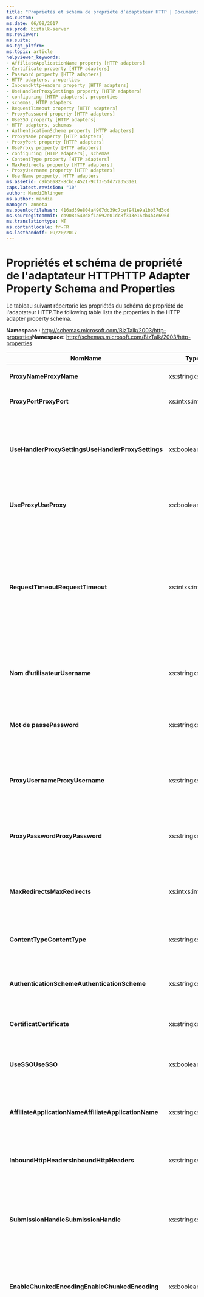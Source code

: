 ```yaml
---
title: "Propriétés et schéma de propriété d’adaptateur HTTP | Documents Microsoft"
ms.custom: 
ms.date: 06/08/2017
ms.prod: biztalk-server
ms.reviewer: 
ms.suite: 
ms.tgt_pltfrm: 
ms.topic: article
helpviewer_keywords:
- AffiliateApplicationName property [HTTP adapters]
- Certificate property [HTTP adapters]
- Password property [HTTP adapters]
- HTTP adapters, properties
- InboundHttpHeaders property [HTTP adapters]
- UseHandlerProxySettings property [HTTP adapters]
- configuring [HTTP adapters], properties
- schemas, HTTP adapters
- RequestTimeout property [HTTP adapters]
- ProxyPassword property [HTTP adapters]
- UseSSO property [HTTP adapters]
- HTTP adapters, schemas
- AuthenticationScheme property [HTTP adapters]
- ProxyName property [HTTP adapters]
- ProxyPort property [HTTP adapters]
- UseProxy property [HTTP adapters]
- configuring [HTTP adapters], schemas
- ContentType property [HTTP adapters]
- MaxRedirects property [HTTP adapters]
- ProxyUsername property [HTTP adapters]
- UserName property, HTTP adapters
ms.assetid: c9b50a82-8cb1-4521-9cf3-5fd77a3531e1
caps.latest.revision: "10"
author: MandiOhlinger
ms.author: mandia
manager: anneta
ms.openlocfilehash: 416ad39e804a4907dc39c7cef941e9a1bb57d3dd
ms.sourcegitcommit: cb908c540d8f1a692d01dc8f313e16cb4b4e696d
ms.translationtype: MT
ms.contentlocale: fr-FR
ms.lasthandoff: 09/20/2017
---
```

# <a name="http-adapter-property-schema-and-properties"></a><span data-ttu-id="8add5-102">Propriétés et schéma de propriété de l'adaptateur HTTP</span><span class="sxs-lookup"><span data-stu-id="8add5-102">HTTP Adapter Property Schema and Properties</span></span>
<span data-ttu-id="8add5-103">Le tableau suivant répertorie les propriétés du schéma de propriété de l'adaptateur HTTP.</span><span class="sxs-lookup"><span data-stu-id="8add5-103">The following table lists the properties in the HTTP adapter property schema.</span></span>  
  
 <span data-ttu-id="8add5-104">**Namespace :** http://schemas.microsoft.com/BizTalk/2003/http-properties</span><span class="sxs-lookup"><span data-stu-id="8add5-104">**Namespace:** http://schemas.microsoft.com/BizTalk/2003/http-properties</span></span>  
  
|<span data-ttu-id="8add5-105">Nom</span><span class="sxs-lookup"><span data-stu-id="8add5-105">Name</span></span>|<span data-ttu-id="8add5-106">Type</span><span class="sxs-lookup"><span data-stu-id="8add5-106">Type</span></span>|<span data-ttu-id="8add5-107"> Description</span><span class="sxs-lookup"><span data-stu-id="8add5-107">Description</span></span>|  
|----------|----------|-----------------|  
|<span data-ttu-id="8add5-108">**ProxyName**</span><span class="sxs-lookup"><span data-stu-id="8add5-108">**ProxyName**</span></span>|<span data-ttu-id="8add5-109">xs:string</span><span class="sxs-lookup"><span data-stu-id="8add5-109">xs:string</span></span>|<span data-ttu-id="8add5-110">Indique le nom du serveur proxy.</span><span class="sxs-lookup"><span data-stu-id="8add5-110">Specifies the proxy server name.</span></span>|  
|<span data-ttu-id="8add5-111">**ProxyPort**</span><span class="sxs-lookup"><span data-stu-id="8add5-111">**ProxyPort**</span></span>|<span data-ttu-id="8add5-112">xs:int</span><span class="sxs-lookup"><span data-stu-id="8add5-112">xs:int</span></span>|<span data-ttu-id="8add5-113">Spécifie le port du serveur proxy.</span><span class="sxs-lookup"><span data-stu-id="8add5-113">Specifies the proxy server port.</span></span>|  
|<span data-ttu-id="8add5-114">**UseHandlerProxySettings**</span><span class="sxs-lookup"><span data-stu-id="8add5-114">**UseHandlerProxySettings**</span></span>|<span data-ttu-id="8add5-115">xs:boolean</span><span class="sxs-lookup"><span data-stu-id="8add5-115">xs:boolean</span></span>|<span data-ttu-id="8add5-116">Indique si le port d'envoi HTTP utilise la configuration de proxy pour le gestionnaire.</span><span class="sxs-lookup"><span data-stu-id="8add5-116">Specifies whether the HTTP send port uses the proxy configuration for the handler.</span></span>|  
|<span data-ttu-id="8add5-117">**UseProxy**</span><span class="sxs-lookup"><span data-stu-id="8add5-117">**UseProxy**</span></span>|<span data-ttu-id="8add5-118">xs:boolean</span><span class="sxs-lookup"><span data-stu-id="8add5-118">xs:boolean</span></span>|<span data-ttu-id="8add5-119">Indique si l'adaptateur HTTP utilise le serveur proxy.</span><span class="sxs-lookup"><span data-stu-id="8add5-119">Specifies whether HTTP adapter uses the proxy server.</span></span>|  
|<span data-ttu-id="8add5-120">**RequestTimeout**</span><span class="sxs-lookup"><span data-stu-id="8add5-120">**RequestTimeout**</span></span>|<span data-ttu-id="8add5-121">xs:int</span><span class="sxs-lookup"><span data-stu-id="8add5-121">xs:int</span></span>|<span data-ttu-id="8add5-122">Délai d'attente d'une réponse du serveur.</span><span class="sxs-lookup"><span data-stu-id="8add5-122">Time-out period of waiting for a response from the server.</span></span> <span data-ttu-id="8add5-123">Si cette propriété est définie sur zéro (0), le système calcule le délai en fonction de la taille du message de requête.</span><span class="sxs-lookup"><span data-stu-id="8add5-123">If this property is set to zero (0), the system calculates the time-out on the request message size.</span></span>|  
|<span data-ttu-id="8add5-124">**Nom d’utilisateur**</span><span class="sxs-lookup"><span data-stu-id="8add5-124">**Username**</span></span>|<span data-ttu-id="8add5-125">xs:string</span><span class="sxs-lookup"><span data-stu-id="8add5-125">xs:string</span></span>|<span data-ttu-id="8add5-126">Nom d'utilisateur à utiliser pour l'authentification sur le serveur.</span><span class="sxs-lookup"><span data-stu-id="8add5-126">The user name to use for authentication with the server.</span></span>|  
|<span data-ttu-id="8add5-127">**Mot de passe**</span><span class="sxs-lookup"><span data-stu-id="8add5-127">**Password**</span></span>|<span data-ttu-id="8add5-128">xs:string</span><span class="sxs-lookup"><span data-stu-id="8add5-128">xs:string</span></span>|<span data-ttu-id="8add5-129">Mot de passe utilisateur à utiliser pour l'authentification sur le serveur.</span><span class="sxs-lookup"><span data-stu-id="8add5-129">The user password to use for authentication with the server.</span></span>|  
|<span data-ttu-id="8add5-130">**ProxyUsername**</span><span class="sxs-lookup"><span data-stu-id="8add5-130">**ProxyUsername**</span></span>|<span data-ttu-id="8add5-131">xs:string</span><span class="sxs-lookup"><span data-stu-id="8add5-131">xs:string</span></span>|<span data-ttu-id="8add5-132">Indique le nom d'utilisateur utilisé pour l'authentification sur le serveur proxy.</span><span class="sxs-lookup"><span data-stu-id="8add5-132">Specifies the user name for authentication with the proxy server.</span></span>|  
|<span data-ttu-id="8add5-133">**ProxyPassword**</span><span class="sxs-lookup"><span data-stu-id="8add5-133">**ProxyPassword**</span></span>|<span data-ttu-id="8add5-134">xs:string</span><span class="sxs-lookup"><span data-stu-id="8add5-134">xs:string</span></span>|<span data-ttu-id="8add5-135">Indique le mot de passe utilisé pour l'authentification sur le serveur proxy.</span><span class="sxs-lookup"><span data-stu-id="8add5-135">Specifies the user password for authentication with the proxy server.</span></span>|  
|<span data-ttu-id="8add5-136">**MaxRedirects**</span><span class="sxs-lookup"><span data-stu-id="8add5-136">**MaxRedirects**</span></span>|<span data-ttu-id="8add5-137">xs:int</span><span class="sxs-lookup"><span data-stu-id="8add5-137">xs:int</span></span>|<span data-ttu-id="8add5-138">Nombre maximal de fois que l'adaptateur HTTP redirige la requête.</span><span class="sxs-lookup"><span data-stu-id="8add5-138">The maximum number of times that the HTTP adapter will redirect the request.</span></span>|  
|<span data-ttu-id="8add5-139">**ContentType**</span><span class="sxs-lookup"><span data-stu-id="8add5-139">**ContentType**</span></span>|<span data-ttu-id="8add5-140">xs:string</span><span class="sxs-lookup"><span data-stu-id="8add5-140">xs:string</span></span>|<span data-ttu-id="8add5-141">Type de contenu des messages de demande.</span><span class="sxs-lookup"><span data-stu-id="8add5-141">Content type of the request messages.</span></span>|  
|<span data-ttu-id="8add5-142">**AuthenticationScheme**</span><span class="sxs-lookup"><span data-stu-id="8add5-142">**AuthenticationScheme**</span></span>|<span data-ttu-id="8add5-143">xs:string</span><span class="sxs-lookup"><span data-stu-id="8add5-143">xs:string</span></span>|<span data-ttu-id="8add5-144">Type d'authentification à utiliser avec le serveur de destination.</span><span class="sxs-lookup"><span data-stu-id="8add5-144">Type of authentication to use with the destination server.</span></span>|  
|<span data-ttu-id="8add5-145">**Certificat**</span><span class="sxs-lookup"><span data-stu-id="8add5-145">**Certificate**</span></span>|<span data-ttu-id="8add5-146">xs:string</span><span class="sxs-lookup"><span data-stu-id="8add5-146">xs:string</span></span>|<span data-ttu-id="8add5-147">Empreinte numérique du certificat SSL client.</span><span class="sxs-lookup"><span data-stu-id="8add5-147">Thumbprint of client SSL certificate.</span></span>|  
|<span data-ttu-id="8add5-148">**UseSSO**</span><span class="sxs-lookup"><span data-stu-id="8add5-148">**UseSSO**</span></span>|<span data-ttu-id="8add5-149">xs:boolean</span><span class="sxs-lookup"><span data-stu-id="8add5-149">xs:boolean</span></span>|<span data-ttu-id="8add5-150">Indique si le port d'envoi HTTP utilise l'authentification unique.</span><span class="sxs-lookup"><span data-stu-id="8add5-150">Specifies whether the HTTP send port will use SSO.</span></span>|  
|<span data-ttu-id="8add5-151">**AffiliateApplicationName**</span><span class="sxs-lookup"><span data-stu-id="8add5-151">**AffiliateApplicationName**</span></span>|<span data-ttu-id="8add5-152">xs:string</span><span class="sxs-lookup"><span data-stu-id="8add5-152">xs:string</span></span>|<span data-ttu-id="8add5-153">Nom de l'application associée à utiliser pour l'authentification unique.</span><span class="sxs-lookup"><span data-stu-id="8add5-153">Name of affiliate application to use for SSO.</span></span>|  
|<span data-ttu-id="8add5-154">**InboundHttpHeaders**</span><span class="sxs-lookup"><span data-stu-id="8add5-154">**InboundHttpHeaders**</span></span>|<span data-ttu-id="8add5-155">xs:string</span><span class="sxs-lookup"><span data-stu-id="8add5-155">xs:string</span></span>|<span data-ttu-id="8add5-156">Contient les en-têtes HTTP de la requête HTTP entrante.</span><span class="sxs-lookup"><span data-stu-id="8add5-156">Contains the HTTP headers from the inbound HTTP request.</span></span>|  
|<span data-ttu-id="8add5-157">**SubmissionHandle**</span><span class="sxs-lookup"><span data-stu-id="8add5-157">**SubmissionHandle**</span></span>|<span data-ttu-id="8add5-158">xs:string</span><span class="sxs-lookup"><span data-stu-id="8add5-158">xs:string</span></span>|<span data-ttu-id="8add5-159">Contient le jeton de corrélation BizTalk Server (GUID) pour le message de requête.</span><span class="sxs-lookup"><span data-stu-id="8add5-159">Contains the BizTalk Server correlation token (GUID) for the request message.</span></span>|  
|<span data-ttu-id="8add5-160">**EnableChunkedEncoding**</span><span class="sxs-lookup"><span data-stu-id="8add5-160">**EnableChunkedEncoding**</span></span>|<span data-ttu-id="8add5-161">xs:boolean</span><span class="sxs-lookup"><span data-stu-id="8add5-161">xs:boolean</span></span>|<span data-ttu-id="8add5-162">Spécifie si le codage mémorisé en bloc est utilisé ou non par l'adaptateur HTTP.</span><span class="sxs-lookup"><span data-stu-id="8add5-162">Specifies whether or not chunked encoding is used by the HTTP adapter.</span></span>|  
|<span data-ttu-id="8add5-163">**UserHttpHeaders**</span><span class="sxs-lookup"><span data-stu-id="8add5-163">**UserHttpHeaders**</span></span>|<span data-ttu-id="8add5-164">xs:string</span><span class="sxs-lookup"><span data-stu-id="8add5-164">xs:string</span></span>|<span data-ttu-id="8add5-165">Comporte les en-têtes personnalisés contenus dans le message de requête ou de réponse HTTP.</span><span class="sxs-lookup"><span data-stu-id="8add5-165">Contains the customized headers contained in the HTTP request or response message</span></span><br /><br /> <span data-ttu-id="8add5-166">La valeur de la **UserHttpHeaders** propriété doit avoir le format suivant :</span><span class="sxs-lookup"><span data-stu-id="8add5-166">The value of the **UserHttpHeaders** property must have the following format:</span></span><br /><br /> `Header1: value\r\nHeader2: value\r\n`<br /><br /> <span data-ttu-id="8add5-167">**Remarque** placer un signe deux-points ( :) et un espace () entre l’en-tête et la valeur.</span><span class="sxs-lookup"><span data-stu-id="8add5-167">**Note** Put a colon (:) and a SPACE character ( ) between the header and the value.</span></span> <span data-ttu-id="8add5-168">Un en-tête vide provoque le filtrage de l'entrée. Une valeur vide est acceptable.</span><span class="sxs-lookup"><span data-stu-id="8add5-168">An empty header will cause the entry to be filtered out. An empty value is okay.</span></span><br /><br /> <span data-ttu-id="8add5-169">Vous pouvez modifier les en-têtes HTTP standards cinq suivants à l’aide de la **UserHttpHeaders** propriété :</span><span class="sxs-lookup"><span data-stu-id="8add5-169">You can modify the following five standard HTTP headers by using the **UserHttpHeaders** property:</span></span><br /><br /> <span data-ttu-id="8add5-170">-Accepter</span><span class="sxs-lookup"><span data-stu-id="8add5-170">- Accept</span></span><br /><br /> <span data-ttu-id="8add5-171">-Point d’accès</span><span class="sxs-lookup"><span data-stu-id="8add5-171">- Referrer</span></span><br /><br /> <span data-ttu-id="8add5-172">-Prévu</span><span class="sxs-lookup"><span data-stu-id="8add5-172">- Expect</span></span><br /><br /> <span data-ttu-id="8add5-173">If-Modified-Since</span><span class="sxs-lookup"><span data-stu-id="8add5-173">- If-Modified-Since</span></span><br /><br /> <span data-ttu-id="8add5-174">-User-Agent</span><span class="sxs-lookup"><span data-stu-id="8add5-174">- User-Agent</span></span>|  
  
## <a name="see-also"></a><span data-ttu-id="8add5-175">Voir aussi</span><span class="sxs-lookup"><span data-stu-id="8add5-175">See Also</span></span>  
 [<span data-ttu-id="8add5-176">Configuration de l’adaptateur HTTP</span><span class="sxs-lookup"><span data-stu-id="8add5-176">Configuring the HTTP Adapter</span></span>](../core/configuring-the-http-adapter.md)